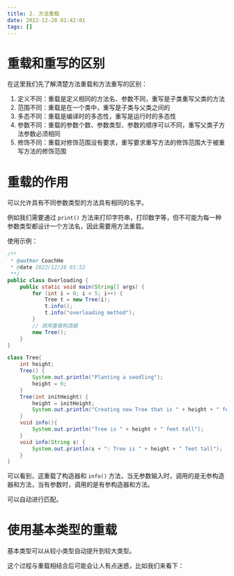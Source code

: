 ```yaml
---
title: 2. 方法重载  
date: 2022-12-28 01:42:01  
tags: []  
---
```


# 重载和重写的区别

在这里我们先了解清楚方法重载和方法重写的区别：

1. 定义不同：重载是定义相同的方法名、参数不同，重写是子类重写父类的方法
2. 范围不同：重载是在一个类中，重写是子类与父类之间的
3. 多态不同：重载是编译时的多态性，重写是运行时的多态性
4. 参数不同：重载的参数个数、参数类型、参数的顺序可以不同，重写父类子方法参数必须相同
5. 修饰不同：重载对修饰范围没有要求，重写要求重写方法的修饰范围大于被重写方法的修饰范围

# 重载的作用

可以允许具有不同参数类型的方法具有相同的名字。

例如我们需要通过 `print()` 方法来打印字符串，打印数字等，但不可能为每一种参数类型都设计一个方法名，因此需要用方法重载。

使用示例：

```java
/**
 * @author CoachHe
 * @date 2022/12/28 01:52
 **/
public class Overloading {
    public static void main(String[] args) {
        for (int i = 0; i < 5; i++) {
            Tree t = new Tree(i);
            t.info();
            t.info("overloading method");
        }
        // 调用重载构造器
        new Tree();
    }
}

class Tree{
    int height;
    Tree() {
        System.out.println("Planting a seedling");
        height = 0;
    }
    Tree(int initHeight) {
        height = initHeight;
        System.out.println("Creating new Tree that is " + height + " feet tall");
    }
    void info(){
        System.out.println("Tree is " + height + " feet tall");
    }
    void info(String s) {
        System.out.println(s + ": Tree is " + height + " feet tall");
    }
}
```

可以看到，这重载了构造器和 `info()` 方法，当无参数输入时，调用的是无参构造器和方法，当有参数时，调用的是有参构造器和方法。

可以自动进行匹配。

# 使用基本类型的重载

基本类型可以从较小类型自动提升到较大类型。

这个过程与重载相结合后可能会让人有点迷惑，比如我们来看下：

```java

```
